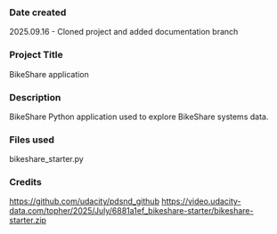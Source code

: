 ### Date created
2025.09.16 - Cloned project and added documentation branch

### Project Title
BikeShare application

### Description
BikeShare Python application used to explore BikeShare systems data.

### Files used
bikeshare_starter.py

### Credits
https://github.com/udacity/pdsnd_github
https://video.udacity-data.com/topher/2025/July/6881a1ef_bikeshare-starter/bikeshare-starter.zip
